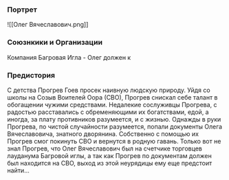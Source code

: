 ### Портрет 
![[Олег Вячеславович.png]]

### Союзнкики и Организации
Компания Багровая Игла - Олег должен к

### Предистория 
С детства Прогрев Гоев просек наивную людскую природу. Уйдя со школы на Созыв Воителей Оора (СВО), Прогрев снискал себе талант в обогащении чужими средствами. Недалекие сослуживцы Прогрева, с радостью расставались с обременяющими их богатствами, едой, а иногда, за плату противников разумеется, и с жизнью. Однажды в руки Прогрева, по чистой случайности разумеется, попали документы Олега Вячеславовича, знатного дворянина. Собственно с помощью их Прогрев смог покинуть СВО и вернутся в родную гавань. Только вот не знал Прогрев, что Олег Вячеславович был на счетчике торговцев лауданума Багровой иглы, а так как Прогрев по документам должен был находится на СВО, выход из этой неурядицы ему еще предстоит найти...